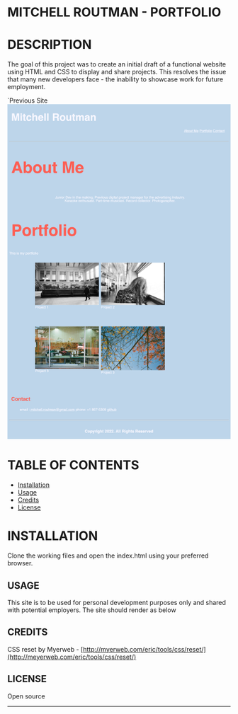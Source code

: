 # MITCHELL ROUTMAN - PORTFOLIO

# DESCRIPTION
The goal of this project was to create an initial draft of a functional website using HTML and CSS to display and share projects. This resolves the issue that many new developers face - the inability to showcase work for future employment. 

`Previous Site
    ![Site render](assets/images/mitchell-routman-portfolio.png)

# TABLE OF CONTENTS
 - [Installation](#installation)
 - [Usage](#usage)
 - [Credits](#credits)
 - [License](#license)

# INSTALLATION
Clone the working files and open the index.html using your preferred browser. 

## USAGE
This site is to be used for personal development purposes only and shared with potential employers. The site should render as below



## CREDITS
CSS reset by Myerweb - [http://myerweb.com/eric/tools/css/reset/](http://meyerweb.com/eric/tools/css/reset/)

## LICENSE
Open source

---

